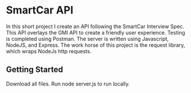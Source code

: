 # SmartCar API 

In this short project I create an API following the SmartCar Interview Spec. This API overlays the GMI API to create a friendly user experience.
Testing is completed using Postman. The server is written using Javascript, NodeJS, and Express. The work horse of this project is the request library,
which wraps NodeJs http requests.

## Getting Started

Download all files. Run node server.js to run locally. 
